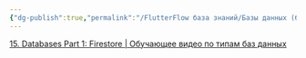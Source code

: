 ```yaml
---
{"dg-publish":true,"permalink":"/FlutterFlow база знаний/Базы данных (бекэнд)/Firebase/","created":"2024-12-03T13:12:59.736-03:00","updated":"2024-12-03T13:13:58.277-03:00"}
---
```


[15. Databases Part 1: Firestore | Обучающее видео по типам баз данных](https://www.youtube.com/watch?v=HcGaf0dqR7A)
